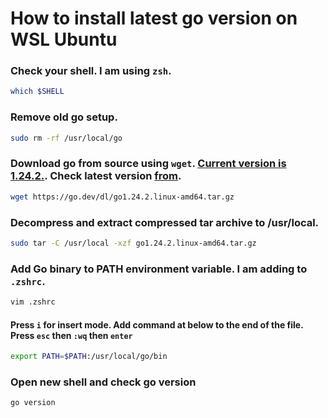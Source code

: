 # How to install latest go version on WSL Ubuntu

### Check your shell. I am using `zsh`.
```sh
which $SHELL
```

### Remove old go setup.
```sh
sudo rm -rf /usr/local/go
```

### Download go from source using `wget`. [Current version is 1.24.2.](https://go.dev/dl/go1.24.2.linux-amd64.tar.gz). Check latest version [from](https://go.dev/dl/).
```sh
wget https://go.dev/dl/go1.24.2.linux-amd64.tar.gz
```

### Decompress and extract compressed tar archive to /usr/local.
```sh
sudo tar -C /usr/local -xzf go1.24.2.linux-amd64.tar.gz
```

### Add Go binary to PATH environment variable. I am adding to `.zshrc`.
```sh
vim .zshrc
```
#### Press `i` for insert mode. Add command at below to the end of the file. Press `esc` then `:wq` then `enter`
```sh
export PATH=$PATH:/usr/local/go/bin
```

### Open new shell and check go version
```sh
go version
```
